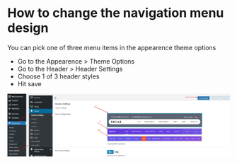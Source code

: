 # How to change the navigation menu design

You can pick one of three menu items in the appearence theme options

- Go to the Appearence > Theme Options
- Go to the Header > Header Settings
- Choose 1 of 3 header styles
- Hit save

![Choose default navigation menu design](../images/14.png "Skille WordPress Theme")
